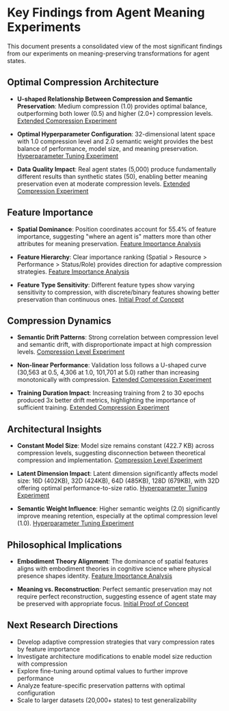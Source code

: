 # Key Findings from Agent Meaning Experiments

This document presents a consolidated view of the most significant findings from our experiments on meaning-preserving transformations for agent states.

## Optimal Compression Architecture

- **U-shaped Relationship Between Compression and Semantic Preservation**: Medium compression (1.0) provides optimal balance, outperforming both lower (0.5) and higher (2.0+) compression levels. [Extended Compression Experiment](compresssion-level-2.md)

- **Optimal Hyperparameter Configuration**: 32-dimensional latent space with 1.0 compression level and 2.0 semantic weight provides the best balance of performance, model size, and meaning preservation. [Hyperparameter Tuning Experiment](hyper-parameter-tuning.md)

- **Data Quality Impact**: Real agent states (5,000) produce fundamentally different results than synthetic states (50), enabling better meaning preservation even at moderate compression levels. [Extended Compression Experiment](compresssion-level-2.md)

## Feature Importance

- **Spatial Dominance**: Position coordinates account for 55.4% of feature importance, suggesting "where an agent is" matters more than other attributes for meaning preservation. [Feature Importance Analysis](feature-importance.md)

- **Feature Hierarchy**: Clear importance ranking (Spatial > Resource > Performance > Status/Role) provides direction for adaptive compression strategies. [Feature Importance Analysis](feature-importance.md)

- **Feature Type Sensitivity**: Different feature types show varying sensitivity to compression, with discrete/binary features showing better preservation than continuous ones. [Initial Proof of Concept](proof-of-concept.md)

## Compression Dynamics

- **Semantic Drift Patterns**: Strong correlation between compression level and semantic drift, with disproportionate impact at high compression levels. [Compression Level Experiment](compresison-level-1.md)

- **Non-linear Performance**: Validation loss follows a U-shaped curve (30,563 at 0.5, 4,306 at 1.0, 101,701 at 5.0) rather than increasing monotonically with compression. [Extended Compression Experiment](compresssion-level-2.md)

- **Training Duration Impact**: Increasing training from 2 to 30 epochs produced 3x better drift metrics, highlighting the importance of sufficient training. [Extended Compression Experiment](compresssion-level-2.md)

## Architectural Insights

- **Constant Model Size**: Model size remains constant (422.7 KB) across compression levels, suggesting disconnection between theoretical compression and implementation. [Compression Level Experiment](compresison-level-1.md)

- **Latent Dimension Impact**: Latent dimension significantly affects model size: 16D (402KB), 32D (424KB), 64D (485KB), 128D (679KB), with 32D offering optimal performance-to-size ratio. [Hyperparameter Tuning Experiment](hyper-parameter-tuning.md)

- **Semantic Weight Influence**: Higher semantic weights (2.0) significantly improve meaning retention, especially at the optimal compression level (1.0). [Hyperparameter Tuning Experiment](hyper-parameter-tuning.md)

## Philosophical Implications

- **Embodiment Theory Alignment**: The dominance of spatial features aligns with embodiment theories in cognitive science where physical presence shapes identity. [Feature Importance Analysis](feature-importance.md)

- **Meaning vs. Reconstruction**: Perfect semantic preservation may not require perfect reconstruction, suggesting essence of agent state may be preserved with appropriate focus. [Initial Proof of Concept](proof-of-concept.md)

## Next Research Directions

- Develop adaptive compression strategies that vary compression rates by feature importance
- Investigate architecture modifications to enable model size reduction with compression
- Explore fine-tuning around optimal values to further improve performance
- Analyze feature-specific preservation patterns with optimal configuration
- Scale to larger datasets (20,000+ states) to test generalizability
